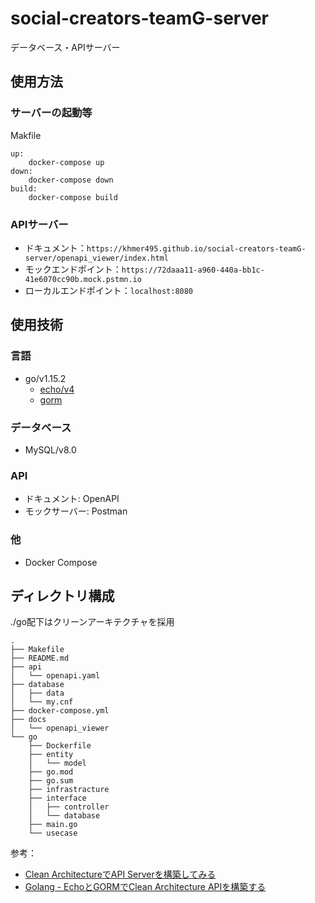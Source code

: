 # social-creators-teamG-server
データベース・APIサーバー

## 使用方法
### サーバーの起動等
Makfile
```
up:
	docker-compose up
down:
	docker-compose down
build:
	docker-compose build
```
### APIサーバー
- ドキュメント：`https://khmer495.github.io/social-creators-teamG-server/openapi_viewer/index.html`
- モックエンドポイント：`https://72daaa11-a960-440a-bb1c-41e6070cc90b.mock.pstmn.io`
- ローカルエンドポイント：`localhost:8080`

## 使用技術
### 言語
- go/v1.15.2
  - [echo/v4](https://github.com/labstack/echo)
  - [gorm](https://github.com/go-gorm/gorm)
### データベース
- MySQL/v8.0
### API
- ドキュメント: OpenAPI
- モックサーバー: Postman
### 他
- Docker Compose

## ディレクトリ構成
./go配下はクリーンアーキテクチャを採用  
```
.
├── Makefile
├── README.md
├── api
│   └── openapi.yaml
├── database
│   ├── data
│   └── my.cnf
├── docker-compose.yml
├── docs
│   └── openapi_viewer
└── go
    ├── Dockerfile
    ├── entity
    │   └── model
    ├── go.mod
    ├── go.sum
    ├── infrastracture
    ├── interface
    │   ├── controller
    │   └── database
    ├── main.go
    └── usecase
```
参考：
- [Clean ArchitectureでAPI Serverを構築してみる](https://qiita.com/hirotakan/items/698c1f5773a3cca6193e)
- [Golang - EchoとGORMでClean Architecture APIを構築する](https://qiita.com/so-heee/items/0cca93008eae635c642a)
